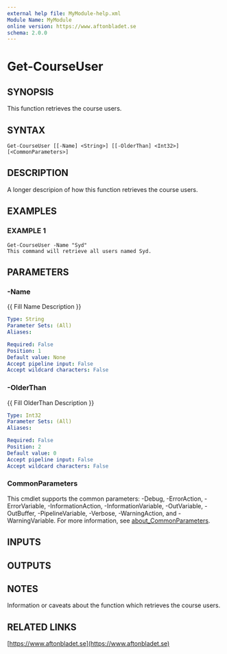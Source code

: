```yaml
---
external help file: MyModule-help.xml
Module Name: MyModule
online version: https://www.aftonbladet.se
schema: 2.0.0
---
```


# Get-CourseUser

## SYNOPSIS
This function retrieves the course users.

## SYNTAX

```
Get-CourseUser [[-Name] <String>] [[-OlderThan] <Int32>] [<CommonParameters>]
```

## DESCRIPTION
A longer descripion of how this function retrieves the course users.

## EXAMPLES

### EXAMPLE 1
```
Get-CourseUser -Name "Syd"
This command will retrieve all users named Syd.
```

## PARAMETERS

### -Name
{{ Fill Name Description }}

```yaml
Type: String
Parameter Sets: (All)
Aliases:

Required: False
Position: 1
Default value: None
Accept pipeline input: False
Accept wildcard characters: False
```

### -OlderThan
{{ Fill OlderThan Description }}

```yaml
Type: Int32
Parameter Sets: (All)
Aliases:

Required: False
Position: 2
Default value: 0
Accept pipeline input: False
Accept wildcard characters: False
```

### CommonParameters
This cmdlet supports the common parameters: -Debug, -ErrorAction, -ErrorVariable, -InformationAction, -InformationVariable, -OutVariable, -OutBuffer, -PipelineVariable, -Verbose, -WarningAction, and -WarningVariable. For more information, see [about_CommonParameters](http://go.microsoft.com/fwlink/?LinkID=113216).

## INPUTS

## OUTPUTS

## NOTES
Information or caveats about the function which retrieves the course users.

## RELATED LINKS

[https://www.aftonbladet.se](https://www.aftonbladet.se)


